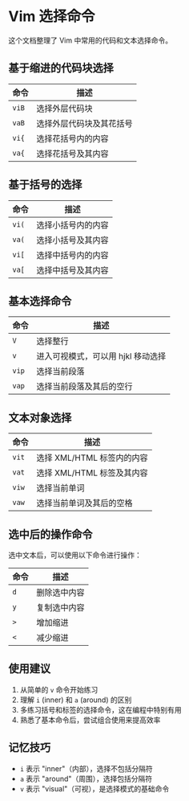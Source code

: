 # Vim 选择命令

这个文档整理了 Vim 中常用的代码和文本选择命令。

## 基于缩进的代码块选择

| 命令 | 描述 |
|------|------|
| `viB` | 选择外层代码块 |
| `vaB` | 选择外层代码块及其花括号 |
| `vi{` | 选择花括号内的内容 |
| `va{` | 选择花括号及其内容 |

## 基于括号的选择

| 命令 | 描述 |
|------|------|
| `vi(` | 选择小括号内的内容 |
| `va(` | 选择小括号及其内容 |
| `vi[` | 选择中括号内的内容 |
| `va[` | 选择中括号及其内容 |

## 基本选择命令

| 命令 | 描述 |
|------|------|
| `V` | 选择整行 |
| `v` | 进入可视模式，可以用 hjkl 移动选择 |
| `vip` | 选择当前段落 |
| `vap` | 选择当前段落及其后的空行 |

## 文本对象选择

| 命令 | 描述 |
|------|------|
| `vit` | 选择 XML/HTML 标签内的内容 |
| `vat` | 选择 XML/HTML 标签及其内容 |
| `viw` | 选择当前单词 |
| `vaw` | 选择当前单词及其后的空格 |

## 选中后的操作命令

选中文本后，可以使用以下命令进行操作：

| 命令 | 描述 |
|------|------|
| `d` | 删除选中内容 |
| `y` | 复制选中内容 |
| `>` | 增加缩进 |
| `<` | 减少缩进 |

## 使用建议

1. 从简单的 `v` 命令开始练习
2. 理解 `i` (inner) 和 `a` (around) 的区别
3. 多练习括号和标签的选择命令，这在编程中特别有用
4. 熟悉了基本命令后，尝试组合使用来提高效率

## 记忆技巧

- `i` 表示 "inner"（内部），选择不包括分隔符
- `a` 表示 "around"（周围），选择包括分隔符
- `v` 表示 "visual"（可视），是选择模式的基础命令